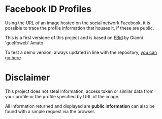 Facebook ID Profiles
====================

Using the URL of an image hosted on the social network Facebook, it is possible to trace the profile information that houses it, if these are public.

This is a first versione of this project and is based on [FBid](https://github.com/guelfoweb/fbid "FBid by Gianni 'guelfoweb' Amato") by Gianni 'guelfoweb' Amato

To test a demo version, always updated in line with the repository, [you can go here](http://gmcode.it/fbid/ "Facebook ID Profiles - beta version - GMCode.it")

Disclaimer
==========

This project does not steal information, access token or similar data from your profile or the profile specified by URL of the image.

All information returned and displayed are **public information** can also be found with a simple request via the browser.